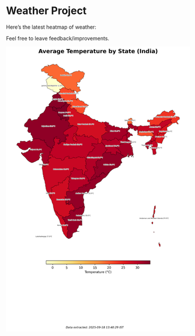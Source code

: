 # Weather Project

Here’s the latest heatmap of weather:

Feel free to leave feedback/improvements.

![India Heatmap](docs/assets/india_heatmap.png?v=CBBE78)
